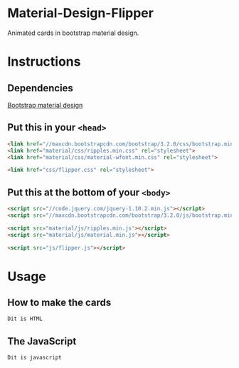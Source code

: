 # Material-Design-Flipper
Animated cards in bootstrap material design.

# Instructions
## Dependencies


[Bootstrap material design](http://fezvrasta.github.io/bootstrap-material-design/)


## Put this in your ```<head>```
```html
<link href="//maxcdn.bootstrapcdn.com/bootstrap/3.2.0/css/bootstrap.min.css" rel="stylesheet">
<link href="material/css/ripples.min.css" rel="stylesheet">
<link href="material/css/material-wfont.min.css" rel="stylesheet">

<link href="css/flipper.css" rel="stylesheet">
```
## Put this at the bottom of your ```<body>```
```html
<script src="//code.jquery.com/jquery-1.10.2.min.js"></script>
<script src="//maxcdn.bootstrapcdn.com/bootstrap/3.2.0/js/bootstrap.min.js"></script>

<script src="material/js/ripples.min.js"></script>
<script src="material/js/material.min.js"></script>

<script src="js/flipper.js"></script>
```

# Usage
## How to make the cards

```html
Dit is HTML
```

## The JavaScript
```javascript
Dit is javascript
```
